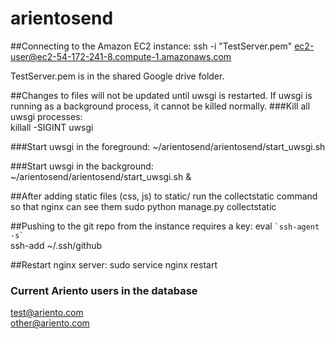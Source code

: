 # arientosend
##Connecting to the Amazon EC2 instance:
ssh -i "TestServer.pem" ec2-user@ec2-54-172-241-8.compute-1.amazonaws.com

TestServer.pem is in the shared Google drive folder.

##Changes to files will not be updated until uwsgi is restarted. If uwsgi is running as a background process, it cannot be killed normally.
###Kill all uwsgi processes:  
killall -SIGINT uwsgi

###Start uwsgi in the foreground:
~/arientosend/arientosend/start_uwsgi.sh

###Start uwsgi in the background:
~/arientosend/arientosend/start_uwsgi.sh &

##After adding static files (css, js) to static/ run the collectstatic command so that nginx can see them
sudo python manage.py collectstatic

##Pushing to the git repo from the instance requires a key:
eval `` `ssh-agent -s` ``  
ssh-add ~/.ssh/github

##Restart nginx server:
sudo service nginx restart

### Current Ariento users in the database
test@ariento.com  
other@ariento.com
